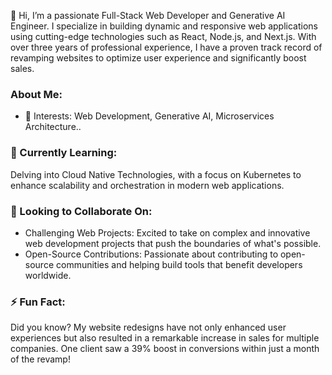 👋 Hi, I’m a passionate Full-Stack Web Developer and Generative AI Engineer. I specialize in building dynamic and responsive web applications using cutting-edge technologies such as React, Node.js, and Next.js. With over three years of professional experience, I have a proven track record of revamping websites to optimize user experience and significantly boost sales.


### **About Me:** 
- 👀 Interests: Web Development, Generative AI, Microservices Architecture..

### **🌱 Currently Learning:**
Delving into Cloud Native Technologies, with a focus on Kubernetes to enhance scalability and orchestration in modern web applications.

### **💞️ Looking to Collaborate On:**
- Challenging Web Projects: Excited to take on complex and innovative web development projects that push the boundaries of what's possible.<br/>
- Open-Source Contributions: Passionate about contributing to open-source communities and helping build tools that benefit developers worldwide.

### **⚡ Fun Fact:**
Did you know? My website redesigns have not only enhanced user experiences but also resulted in a remarkable increase in sales for multiple companies. One client saw a 39% boost in conversions within just a month of the revamp!



